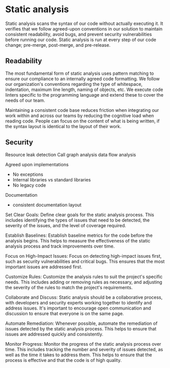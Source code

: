 # Static analysis

Static analysis scans the syntax of our code without actually executing it. It verifies that we follow agreed-upon conventions in our solution to maintain consistent readability, avoid bugs, and prevent security vulnerabilities before running our code. Static analysis is run at every step of our code change; pre-merge, post-merge, and pre-release.

## Readability

The most fundamental form of static analysis uses pattern matching to ensure our compliance to an internally agreed code formatting. We follow our organization's conventions regarding the type of whitespace, indentation, maximum line length, naming of objects, etc. We execute code linters specific to the programming language and extend these to cover the needs of our team.

Maintaining a consistent code base reduces friction when integrating our work within and across our teams by reducing the cognitive load when reading code. People can focus on the content of what is being written, if the syntax layout is identical to the layout of their work.

## Security

Resource leak detection
Call graph analysis
data flow analysis

Agreed upon implementations

- No exceptions
- Internal libraries vs standard libraries
- No legacy code

Documentation

- consistent documentation layout


Set Clear Goals: Define clear goals for the static analysis process. This includes identifying the types of issues that need to be detected, the severity of the issues, and the level of coverage required.

Establish Baselines: Establish baseline metrics for the code before the analysis begins. This helps to measure the effectiveness of the static analysis process and track improvements over time.


Focus on High-Impact Issues: Focus on detecting high-impact issues first, such as security vulnerabilities and critical bugs. This ensures that the most important issues are addressed first.

Customize Rules: Customize the analysis rules to suit the project's specific needs. This includes adding or removing rules as necessary, and adjusting the severity of the rules to match the project's requirements.

Collaborate and Discuss: Static analysis should be a collaborative process, with developers and security experts working together to identify and address issues. It's important to encourage open communication and discussion to ensure that everyone is on the same page.

Automate Remediation: Whenever possible, automate the remediation of issues detected by the static analysis process. This helps to ensure that issues are addressed quickly and consistently.

Monitor Progress: Monitor the progress of the static analysis process over time. This includes tracking the number and severity of issues detected, as well as the time it takes to address them. This helps to ensure that the process is effective and that the code is of high quality.
